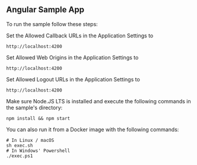 ## Angular Sample App

To run the sample follow these steps:

Set the Allowed Callback URLs in the Application Settings to

```
http://localhost:4200
```

Set Allowed Web Origins in the Application Settings to

```
http://localhost:4200
```

Set Allowed Logout URLs in the Application Settings to

```
http://localhost:4200
```

Make sure Node.JS LTS is installed and execute the following commands in the sample's directory:

```
npm install && npm start
```

You can also run it from a Docker image with the following commands:

```
# In Linux / macOS
sh exec.sh
# In Windows' Powershell
./exec.ps1
```